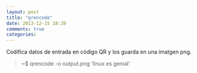 ```yaml
---
layout: post
title: "qrencode"
date: 2013-12-15 18:39
comments: true
categories: 
---
```

Codifica datos de entrada en código QR y los guarda en una imatgen png.

>~$ qrencode -o output.png 'linux es genial'

